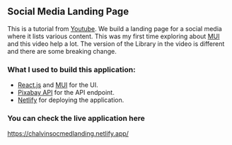 ## Social Media Landing Page

This is a tutorial from [Youtube](https://www.youtube.com/watch?v=lKZiXQWnlUw). We build a landing page for a social media where it lists various content. This was my first time exploring about [MUI](https://mui.com/) and this video help a lot. The version of the Library in the video is different and there are some breaking change.

### What I used to build this application:

- [React.js](https://beta.reactjs.org/) and [MUI](https://mui.com/) for the UI.
- [Pixabay API](https://pixabay.com/service/about/api/) for the API endpoint.
- [Netlify](https://www.netlify.com/) for deploying the application.

### You can check the live application here

https://chalvinsocmedlanding.netlify.app/

